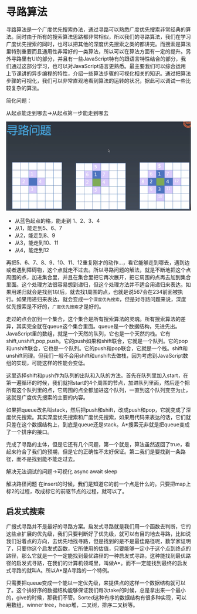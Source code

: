 # 寻路算法

寻路算法是一个广度优先搜索办法，通过寻路可以熟悉广度优先搜索非常经典的算法。同时由于所有的搜索算法思路都非常相似，所以我们的寻路算法，我们在学习广度优先搜索的同时，也可以把其他的深度优先搜索之类的都讲完。而搜索是算法里特别重要而且通用性非常好的一类算法，所以可以在算法方面有一定的提升。另外寻路里有UI的部分，并且有一些JavaScript特有的跟语言特性结合的部分，我们通过这部分学习，也可以对JavaScript语言更熟悉。最主要我们可以综合运用上节课讲的异步编程的特性，介绍一些算法步骤的可视化相关的知识。通过把算法步骤的可视化，我们可以非常直观地看到算法的运转的状况，据此可以调试一些比较复杂的算法。

简化问题：

从起点能走到哪去->从起点第一步能走到哪去

![avatar](img/1.png)

- 从蓝色起点的格，能走到 1、2、3、4
- 从1，能走到5、6、7
- 从2，能走到8、9
- 从3，能走到10、11
- 从4，能走到12

再把5、6、7、8、9、10、11、12重复刚才的动作...，看它能够走到哪去，遇到边或者遇到障碍物，这个点就走不过去。所以寻路问题的解法，就是不断地把这个点周围的点，加进集合里，并且在集合里把它再次展开，把它周围的点再去加到集合里面。这个处理方法很容易想到递归，但这个处理方法并不适合用递归来表达。如果用递归就会是找到1以后，就去找1周围的点，也就是说567会在234前面被执行。如果用递归来表达，就会变成一个`深度优先搜索`，但是对寻路问题来说，深度优先搜索是不好的，`广度优先搜索`才是好的。


走过的点会加到一个集合，这个集合是所有搜索算法的灵魂。所有搜索算法的差异，其实完全就在queue这个集合里面。queue是一个数据结构，先进先出。JavaScript里的数组，就是一个天然的队列，它也是一个天然的栈。它有shift,unshift,pop,push。它的push如果和shift联合，它就是一个队列。它的pop和unshift联合，它也是一个队列。它的push和pop联合，它就是一个栈。shift和unshift同理。但我们一般不会用shift和unshift去做栈，因为考虑到JavaScript数组的实现，可能这样的性能会变低。

这里选择shift和push作为队列的出队和入队的方法。首先在队列里加入start，在第一遍循环的时候，我们就把start的4个周围的节点，加进队列里面，然后逐个把所有这个队列里的点，它周围的点全都加进这个队列，一直到这个队列变空为止，这就是广度优先搜索的主要的内容。

如果把queue改名叫stack，然后把push和shift，改成push和pop，它就变成了深度优先搜索。其实深度优先搜索和广度优先搜索，如果用代码来表达的话，它们就只差在这个数据结构上，到底是queue还是stack。A*搜索无非就是把queue变成了一个排序的接口。

完成了寻路的主体，但是它还有几个问题，第一个就是，算法虽然返回了true，看起来符合了我们的预期，但是它的正确性不太好保证。第二我们是要找到一条路径，而不是找到能不能走过去。

解决无法调试的问题->可视化
async await sleep

解决路径问题
在insert的时候，我们是知道它的前一个点是什么的。只要把map上标2的过程，改成标它的前驱节点的过程，就可以了。


## 启发式搜索
广搜式寻路并不是最好的寻路方案。启发式寻路就是我们用一个函数去判断，它的这些点扩展的优先级，我们只要判断好了优先级，就可以有目的地去寻路，比如说我们沿着点的方向，去优先地找寻路，但是找到的是不是最佳路径呢，数学家证明了，只要你这个启发式函数，它所使用的估值，只要能够一定小于这个点到终点的路径，那么它就是一个一定能找到最优路径的一种启发式寻路。这种能找到最优路径的启发式寻路，在我们的计算机领域里，叫做A*。而不一定能找到最终的启发式寻路的就叫A。所以A*是A寻路的一个特例。

只需要把queue变成一个能以一定优先级，来提供点的这样一个数据结构就可以了。这个排好序的数据结构能够保证我们每次take的时候，总是拿出来一个最小的，give的时候，那我们不管。Sorted这种有序的数据结构有很多种实现，可以用数组，winner tree，heap堆，二叉树，排序二叉树等。 